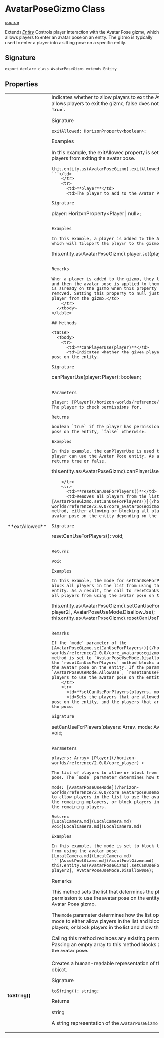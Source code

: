 # AvatarPoseGizmo Class

[source](https://developers.meta.com/horizon-worlds/reference/2.0.0/core_avatarposegizmo)

Extends *[Entity](/horizon-worlds/reference/2.0.0/core_entity)* Controls player interaction with the Avatar Pose gizmo, which allows players to enter an avatar pose on an entity. The gizmo is typically used to enter a player into a sitting pose on a specific entity.

## Signature

```
export declare class AvatarPoseGizmo extends Entity
```

## Properties

<table>
  <tbody>
    <tr>
      <td>**exitAllowed**</td>
      <td>Indicates whether to allow players to exit the Avatar Pose gizmo. True allows players to exit the gizmo; false does not. The default value is `true`.

Signature

```
exitAllowed: HorizonProperty<boolean>;
```

Examples

In this example, the exitAllowed property is set false, preventing players from exiting the avatar pose.

```
this.entity.as(AvatarPoseGizmo).exitAllowed.set(false);
```</td>
    </tr>
    <tr>
      <td>**player**</td>
      <td>The player to add to the Avatar Pose gizmo.

Signature

```
player: HorizonProperty<Player | null>;
```

Examples

In this example, a player is added to the Avatar Pose gizmo, which will teleport the player to the gizmo.

```
this.entity.as(AvatarPoseGizmo).player.set(player);
```

Remarks

When a player is added to the gizmo, they teleport to the gizmo and then the avatar pose is applied to them. If another player is already on the gizmo when this property is set, they will be removed. Setting this property to null just removes any existing player from the gizmo.</td>
    </tr>
  </tbody>
</table>

## Methods

<table>
  <tbody>
    <tr>
      <td>**canPlayerUse(player)**</td>
      <td>Indicates whether the given player can use the avatar pose on the entity.

Signature

```
canPlayerUse(player: Player): boolean;
```

Parameters

player: [Player](/horizon-worlds/reference/2.0.0/core_player) The player to check permissions for.

Returns

boolean `true` if the player has permission to use the avatar pose on the entity, `false` otherwise.

Examples

In this example, the canPlayerUse is used to check if a certain player can use the Avatar Pose entity. As a result, this API returns true or false.

```
this.entity.as(AvatarPoseGizmo).canPlayerUse(player);
```</td>
    </tr>
    <tr>
      <td>**resetCanUseForPlayers()**</td>
      <td>Removes all players from the list set by the [AvatarPoseGizmo.setCanUseForPlayers()](/horizon-worlds/reference/2.0.0/core_avatarposegizmo#setcanuseforplayers) method, either allowing or blocking all players from using the avatar pose on the entity depending on the mode.

Signature

```
resetCanUseForPlayers(): void;
```

Returns

void

Examples

In this example, the mode for setCanUseForPlayers is set to block all players in the list from using the avatar pose on the entity. As a result, the call to resetCanUseForPlayers blocks all players from using the avatar pose on the entity.

```
this.entity.as(AvatarPoseGizmo).setCanUseForPlayers([player1, player2], AvatarPoseUseMode.DisallowUse);
this.entity.as(AvatarPoseGizmo).resetCanUseForPlayers();
```

Remarks

If the `mode` parameter of the [AvatarPoseGizmo.setCanUseForPlayers()](/horizon-worlds/reference/2.0.0/core_avatarposegizmo#setcanuseforplayers) method is set to `AvatarPoseUseMode.DisallowUse`, then calling the `resetCanUseForPlayers` method blocks all players from using the avatar pose on the entity. If the parameter is set to `AvatarPoseUseMode.AllowUse`, `resetCanUseForPlayers` allows all players to use the avatar pose on the entity.</td>
    </tr>
    <tr>
      <td>**setCanUseForPlayers(players, mode)**</td>
      <td>Sets the players that are allowed to use the avatar pose on the entity, and the players that are blocked from using the pose.

Signature

```
setCanUseForPlayers(players: Array<Player>, mode: AvatarPoseUseMode): void;
```

Parameters

players: Array< [Player](/horizon-worlds/reference/2.0.0/core_player) >

The list of players to allow or block from using the avatar pose. The `mode` parameter determines how the list is operates.

mode: [AvatarPoseUseMode](/horizon-worlds/reference/2.0.0/core_avatarposeusemode) Indicates whether to allow players in the list to use the avatar pose and block the remaining mplayers, or block players in the list and allow the remaining players.

Returns
[LocalCamera.md](LocalCamera.md)
void[LocalCamera.md](LocalCamera.md)

Examples

In this example, the mode is set to block two specified players from using the avatar pose.
[LocalCamera.md](LocalCamera.md)
```[AssetPoolGizmo.md](AssetPoolGizmo.md)
this.entity.as(AvatarPoseGizmo).setCanUseForPlayers([player1, player2], AvatarPoseUseMode.DisallowUse);
```

Remarks

This method sets the list that determines the players that have permission to use the avatar pose on the entity associated with the Avatar Pose gizmo.

  

The `mode` parameter determines how the list operates. You can set the mode to either allow players in the list and block the remaining players, or block players in the list and allow the remaining players.

  

Calling this method replaces any existing permissions set by the list. Passing an empty array to this method blocks all players from using the avatar pose.</td>
    </tr>
    <tr>
      <td>**toString()**</td>
      <td>Creates a human-readable representation of the `AvatarPoseGizmo` object.

Signature

```
toString(): string;
```

Returns

string

A string representation of the `AvatarPoseGizmo` object.</td>
    </tr>
  </tbody>
</table>

